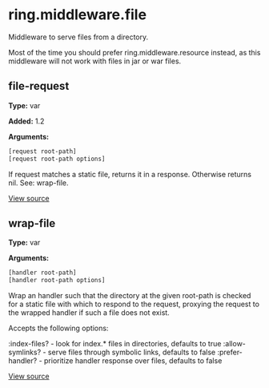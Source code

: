 # ring.middleware.file


Middleware to serve files from a directory.

Most of the time you should prefer ring.middleware.resource instead, as this
middleware will not work with files in jar or war files.

## file-request
**Type:** var

**Added:** 1.2


**Arguments:**
```clojure
[request root-path]
[request root-path options]
```
If request matches a static file, returns it in a response. Otherwise
returns nil. See: wrap-file.

[View source](http://github.com/ring-clojure/ring/blob/1.8.1/ring-core/src/ring/middleware/file.clj#L19)
## wrap-file
**Type:** var



**Arguments:**
```clojure
[handler root-path]
[handler root-path options]
```
Wrap an handler such that the directory at the given root-path is checked for
a static file with which to respond to the request, proxying the request to
the wrapped handler if such a file does not exist.

Accepts the following options:

:index-files?    - look for index.* files in directories, defaults to true
:allow-symlinks? - serve files through symbolic links, defaults to false
:prefer-handler? - prioritize handler response over files, defaults to false

[View source](http://github.com/ring-clojure/ring/blob/1.8.1/ring-core/src/ring/middleware/file.clj#L59)